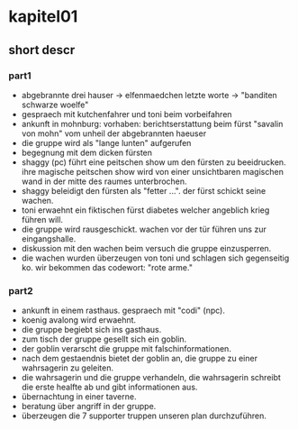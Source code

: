 # kapitel01


## short descr

###  part1
* abgebrannte drei hauser -> elfenmaedchen letzte worte -> "banditen schwarze woelfe"
* gespraech mit kutchenfahrer und toni beim vorbeifahren
* ankunft in mohnburg: vorhaben: berichtserstattung beim fürst "savalin von mohn" vom unheil der abgebrannten haeuser
* die gruppe wird als "lange lunten" aufgerufen
* begegnung mit dem dicken fürsten 
* shaggy (pc) führt eine peitschen show um den fürsten zu beeidrucken. ihre magische peitschen show wird von einer unsichtbaren magischen wand in der mitte des raumes unterbrochen.
* shaggy beleidigt den fürsten als "fetter ...". der fürst schickt seine wachen.
* toni erwaehnt ein fiktischen fürst diabetes welcher angeblich krieg führen will.
* die gruppe wird rausgeschickt. wachen vor der tür führen uns zur eingangshalle.
* diskussion mit den wachen beim versuch die gruppe einzusperren.
* die wachen wurden überzeugen von toni und schlagen sich gegenseitig ko. wir bekommen das codewort: "rote arme."

### part2
* ankunft in einem rasthaus. gespraech mit "codi" (npc). 
* koenig avalong wird erwaehnt.
* die gruppe begiebt sich ins gasthaus.
* zum tisch der gruppe gesellt sich ein goblin.
* der goblin verarscht die gruppe mit falschinformationen.
* nach dem gestaendnis bietet der goblin an, die gruppe zu einer wahrsagerin zu geleiten.
* die wahrsagerin und die gruppe verhandeln, die wahrsagerin schreibt die erste healfte ab und gibt informationen aus.
* übernachtung in einer taverne.
* beratung über angriff in der gruppe.
* überzeugen die 7 supporter truppen unseren plan durchzuführen.
